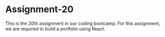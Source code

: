 # Assignment-20
This is the 20th assignment in our coding bootcamp. For this assignment, we are required to build a portfolio using React.
